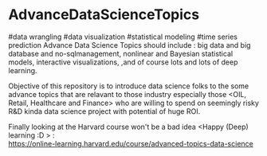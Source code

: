 # AdvanceDataScienceTopics
#data wrangling #data visualization #statistical modeling #time series prediction
Advance Data Science Topics should include <but not limited to > :
  big data and big database and no-sqlmanagement, 
  nonlinear and Bayesian statistical models, 
  interactive visualizations, 
  ,and  of course lots and lots of deep learning.
  
Objective of this repository is to introduce data science folks to the some advance topics that are relavant to those industry especially those <OIL, Retail, Healthcare and Finance> who are willing to spend on seemingly risky R&D kinda data science project with potential of huge ROI.

Finally looking at the Harvard course won't be a bad idea <Happy (Deep) learning :D > :  
https://online-learning.harvard.edu/course/advanced-topics-data-science
